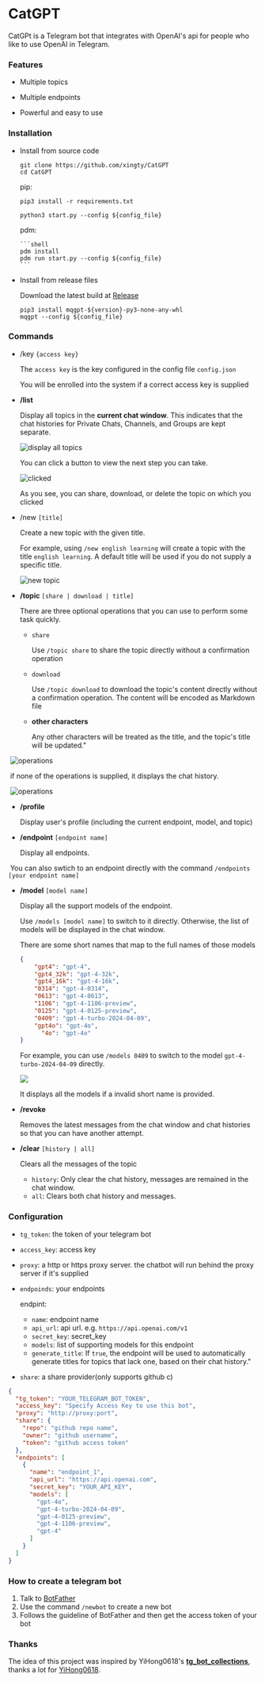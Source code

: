 # CatGPT 

CatGPt is a Telegram bot that integrates with OpenAI's api for people who like to use OpenAI in Telegram.

### Features
* Multiple topics
  
 * Multiple endpoints

 * Powerful and easy to use



### Installation

* Install from source code

  ```shell
  git clone https://github.com/xingty/CatGPT
  cd CatGPT
  ```
  
  pip: 
  
  ```shell
  pip3 install -r requirements.txt
  
  python3 start.py --config ${config_file}
  ```
  
  pdm:
  
	  ```shell
	  pdm install
	  pdm run start.py --config ${config_file}
	  ```

* Install from release files

  Download the latest build at [Release](https://github.com/xingty/CatGPT/releases)
  
  ```shell
  pip3 install mqgpt-${version}-py3-none-any-whl
  mqgpt --config ${config_file}
  ```


 ### Commands

 * /key `{access key}`

   The `access key` is the key configured in the config file `config.json`

   You will be enrolled into the system if a correct access key is supplied

 * **/list**

   Display all topics in the **current chat window**. This indicates that the chat histories for Private Chats, Channels, and Groups are kept separate.

   ![display all topics](assets/list.png)

   You can click a button to view the next step you can take.

   ![clicked](assets/list_clicked.png)

   As you see, you can share, download, or delete the topic on which you clicked

 * /new `[title]`

   Create a new topic with the given title. 

   For example, using `/new english learning` will create a topic with the title `english learning`. A default title will be used if you do not supply a specific title.

   ![new topic](assets/new.png)

* **/topic** `[share | download | title]`

  There are three optional operations that you can use to perform some task quickly.

  * `share`

    Use `/topic share` to share the topic directly without a confirmation operation

  * `download`

    Use `/topic download` to download the topic's content directly without a confirmation operation. The content will be encoded as Markdown file
	  
  * **other characters**

    Any other characters will be treated as the title, and the topic's title will be updated."
	

​		![operations](assets/dl_share.png)

​	if none of the operations is supplied, it displays the chat history.

​		![operations](assets/topic.png)

* **/profile**

  Display user's profile (including the current endpoint, model, and topic)

* **/endpoint** `[endpoint name]`

  Display all endpoints.

​	You can also swtich to an endpoint directly with the command `/endpoints [your endpoint name]`

* **/model** `[model name]`

  Display all the support models of the endpoint.

  Use `/models [model name]` to switch to it directly. Otherwise, the list of models will be displayed in the  chat window.

  There are some short names that map to the full names of those models

  ```json
  {
      "gpt4": "gpt-4",
      "gpt4_32k": "gpt-4-32k",
      "gpt4_16k": "gpt-4-16k",
      "0314": "gpt-4-0314",
      "0613": "gpt-4-0613",
      "1106": "gpt-4-1106-preview",
      "0125": "gpt-4-0125-preview",
      "0409": "gpt-4-turbo-2024-04-09",
      "gpt4o": "gpt-4o",
    	"4o": "gpt-4o"
  }
	```
	For example, you can use `/models 0409` to switch to the model `gpt-4-turbo-2024-04-09` directly.
	
	![](assets/model.png)
	
	It displays all the models if a invalid short name is provided.
	
* **/revoke**

  Removes the latest messages from the chat window and chat histories so that you can have another attempt.

* **/clear** `[history | all]`

  Clears all the messages of the topic
  
  * `history`: Only clear the chat history, messages are remained in the chat window.
  * `all`: Clears both chat history and messages.



### Configuration

* `tg_token`: the token of your telegram bot

* `access_key`: access key

* `proxy`: a http or https proxy server. the chatbot will run behind the proxy server if it's supplied

* `endpoinds`: your endpoints

  endpint:

  * `name`: endpoint name
  * `api_url`: api url. e.g. `https://api.openai.com/v1`
  * `secret_key`: secret_key
  * `models`: list of supporting models for this endpoint
  * `generate_title`: If `true`, the endpoint will be used to automatically generate titles for topics that lack one, based on their chat history."

* `share`: a share provider(only supports github c)

```json
{
  "tg_token": "YOUR_TELEGRAM_BOT_TOKEN",
  "access_key": "Specify Access Key to use this bot",
  "proxy": "http://proxy:port",
  "share": {
    "repo": "github repo name",
    "owner": "github username",
    "token": "github access token"
  },
  "endpoints": [
    {
      "name": "endpoint_1",
      "api_url": "https://api.openai.com",
      "secret_key": "YOUR_API_KEY",
      "models": [
        "gpt-4o",
        "gpt-4-turbo-2024-04-09",
        "gpt-4-0125-preview",
        "gpt-4-1106-preview",
        "gpt-4"
      ]
    }
  ]
}
```



### How to create a telegram bot

1. Talk to [BotFather](https://t.me/BotFather)
2. Use the command `/newbot` to create a new bot
3. Follows the guideline of BotFather and then get the access token of your bot



### Thanks

The idea of this project was inspired by YiHong0618's **[tg_bot_collections](https://github.com/yihong0618/tg_bot_collections)**, thanks a lot for [YiHong0618](https://github.com/yihong0618).
